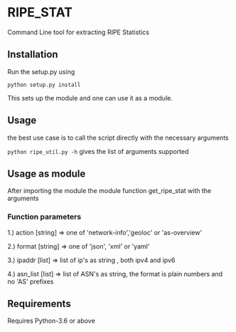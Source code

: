 # RIPE_STAT
Command Line tool for extracting RIPE Statistics

## Installation
Run the setup.py using

`python setup.py install`

This sets up the module and one can use it as a module.

## Usage
the best use case is to call the script directly  with the necessary arguments

`python ripe_util.py -h`  gives the list of arguments supported 

## Usage as module
After importing the module the module function get_ripe_stat with the arguments

### Function parameters
1.) action [string] => one of 'network-info','geoloc' or 'as-overview'

2.) format [string] => one of 'json', 'xml' or 'yaml'

3.) ipaddr [list] => list of ip's as string , both ipv4 and ipv6

4.) asn_list [list] => list of ASN's as string, the format is plain numbers and no 'AS' prefixes


## Requirements
Requires Python-3.6 or above
